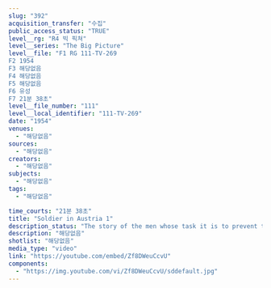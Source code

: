 ```yaml
---
slug: "392"
acquisition_transfer: "수집"
public_access_status: "TRUE"
level__rg: "R4 빅 픽쳐"
level__series: "The Big Picture"
level__file: "F1 RG 111-TV-269
F2 1954
F3 해당없음
F4 해당없음
F5 해당없음
F6 유성
F7 21분 38초"
level__file_number: "111"
level__local_identifier: "111-TV-269"
date: "1954"
venues: 
  - "해당없음"
sources: 
  - "해당없음"
creators: 
  - "해당없음"
subjects: 
  - "해당없음"
tags: 
  - "해당없음"

time_courts: "21분 38초"
title: "Soldier in Austria 1"
description_status: "The story of the men whose task it is to prevent that partitioned country from being drawn into the red orbit."
description: "해당없음"
shotlist: "해당없음"
media_type: "video"
link: "https://youtube.com/embed/Zf8DWeuCcvU"
components: 
  - "https://img.youtube.com/vi/Zf8DWeuCcvU/sddefault.jpg"
---
```

